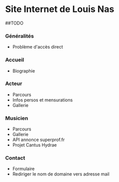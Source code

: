 # Site Internet de Louis Nas
##TODO
### Généralités
* Problème d'accès direct

### Accueil
* Biographie

### Acteur
* Parcours 
* Infos persos et mensurations
* Gallerie

### Musicien
* Parcours
* Gallerie
* API annonce superprof.fr
* Projet Cantus Hydrae

### Contact
* Formulaire 
* Rediriger le nom de domaine vers adresse mail